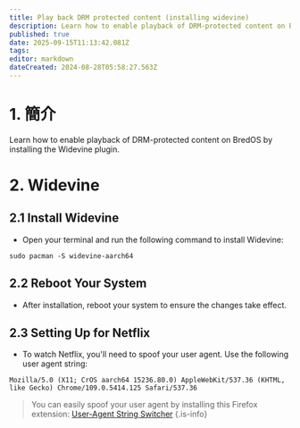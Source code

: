 ```yaml
---
title: Play back DRM protected content (installing widevine)
description: Learn how to enable playback of DRM-protected content on BredOS by installing the Widevine plugin
published: true
date: 2025-09-15T11:13:42.081Z
tags:
editor: markdown
dateCreated: 2024-08-28T05:58:27.563Z
---
```


# 1. 簡介

Learn how to enable playback of DRM-protected content on BredOS by installing the Widevine plugin.

# 2. Widevine

## 2.1 Install Widevine

- Open your terminal and run the following command to install Widevine:

```
sudo pacman -S widevine-aarch64
```

## 2.2 Reboot Your System

- After installation, reboot your system to ensure the changes take effect.

## 2.3 Setting Up for Netflix

- To watch Netflix, you'll need to spoof your user agent. Use the following user agent string:

```
Mozilla/5.0 (X11; CrOS aarch64 15236.80.0) AppleWebKit/537.36 (KHTML, like Gecko) Chrome/109.0.5414.125 Safari/537.36
```

> You can easily spoof your user agent by installing this Firefox extension: [User-Agent String Switcher](https://addons.mozilla.org/en-GB/firefox/addon/user-agent-string-switcher/)
> {.is-info}


